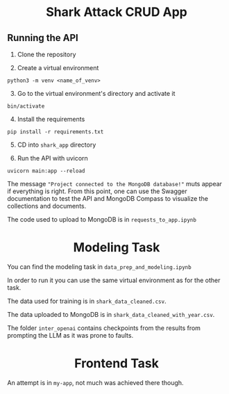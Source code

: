 <h1 align='center'> Shark Attack CRUD App </h1>

## Running the API

1. Clone the repository

2. Create a virtual environment

```
python3 -m venv <name_of_venv>
```
3. Go to the virtual environment's directory and activate it
```
bin/activate
```
4. Install the requirements

```
pip install -r requirements.txt
```

5. CD into `shark_app` directory 

6. Run the API with uvicorn

```
uvicorn main:app --reload
```

The message `"Project connected to the MongoDB database!"` muts appear if everything is right. From this point, one can use the Swagger documentation to test the API and MongoDB Compass to visualize the collections and documents. 

The code used to upload to MongoDB is in `requests_to_app.ipynb`

<h1 align='center'> Modeling Task </h1>

You can find the modeling task in `data_prep_and_modeling.ipynb`

In order to run it you can use the same virtual environment as for the other task. 

The data used for training is in `shark_data_cleaned.csv`.

The data uploaded to MongoDB is in `shark_data_cleaned_with_year.csv`.

The folder `inter_openai` contains checkpoints from the results from prompting the LLM as it was prone to faults.

<h1 align='center'> Frontend Task </h1>

An attempt is in `my-app`, not much was achieved there though. 